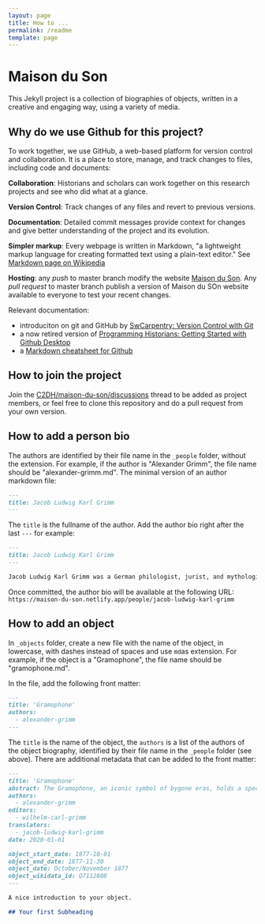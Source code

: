 ```yaml
---
layout: page
title: How to ...
permalink: /readme
template: page
---
```


# Maison du Son

<!-- more -->

This Jekyll project is a collection of biographies of objects, written in a creative and engaging way, using a variety of media.

## Why do we use Github for this project?

To work together, we use GitHub, a web-based platform for version control and collaboration. It is a place to store, manage, and track changes to files, including code and documents:

**Collaboration**: Historians and scholars can work together on this research projects and see who did what at a glance.

**Version Control**: Track changes of any files and revert to previous versions.

**Documentation**: Detailed commit messages provide context for changes and give better understanding of the project and its evolution.

**Simpler markup**: Every webpage is written in Markdown, "a lightweight markup language for creating formatted text using a plain-text editor." See [Markdown page on Wikipedia](https://en.wikipedia.org/wiki/Markdown)

**Hosting**: any _push_ to master branch modify the website [Maison du Son](https://maison-du-son.netlify.app). Any _pull request_ to master branch publish a version of Maison du SOn website available to everyone to test your recent changes.

Relevant documentation:

- introduciton on git and GitHub by [SwCarpentry: Version Control with Git](https://swcarpentry.github.io/git-novice/)
- a now retired version of [Programming Historians: Getting Started with Github Desktop](https://programminghistorian.org/en/lessons/retired/getting-started-with-github-desktop)
- a [Markdown cheatsheet for Github](https://docs.github.com/en/get-started/writing-on-github/getting-started-with-writing-and-formatting-on-github/basic-writing-and-formatting-syntax)

## How to join the project

Join the [C2DH/maison-du-son/discussions](https://github.com/C2DH/maison-du-son/discussions) thread to be added as project members, or feel free to clone this repository and do a pull request from your own version.

## How to add a person bio

The authors are identified by their file name in the `_people` folder, without the extension. For example, if the author is "Alexander Grimm", the file name should be "alexander-grimm.md".
The minimal version of an author markdown file:

```md
---
title: Jacob Ludwig Karl Grimm
---
```

The `title` is the fullname of the author. Add the author bio right after the last `---` for example:

```md
---
title: Jacob Ludwig Karl Grimm
---

Jacob Ludwig Karl Grimm was a German philologist, jurist, and mythologist. He is known as the discoverer of Grimm's law (linguistics), the co-author with his brother Wilhelm of the monumental Deutsches Wörterbuch, the author of Deutsche Mythologie and, more popularly, as one of the Brothers Grimm and the editor of Grimm's Fairy Tales.
```

Once committed, the author bio will be available at the following URL: `https://maison-du-son.netlify.app/people/jacob-ludwig-karl-grimm`

## How to add an object

In `_objects` folder, create a new file with the name of the object, in lowercase, with dashes instead of spaces and use `md`as extension. For example, if the object is a "Gramophone", the file name should be "gramophone.md".

In the file, add the following front matter:

```md
---
title: 'Gramophone'
authors:
  - alexander-grimm
---
```

The `title` is the name of the object, the `authors` is a list of the authors of the object biography, identified by their file name in the `_people` folder (see above).
There are additional metadata that can be added to the front matter:

```md
---
title: 'Gramophone'
abstract: The Gramophone, an iconic symbol of bygone eras, holds a special place in the annals of music history.
authors:
  - alexander-grimm
editors:
  - wilhelm-carl-grimm
translators:
  - jacob-ludwig-karl-grimm
date: 2020-01-01

object_start_date: 1877-10-01
object_end_date: 1877-11-30
object_date: October/November 1877
object_wikidata_id: Q7112808
---

A nice introduction to your object.

## Your first Subheading

```

